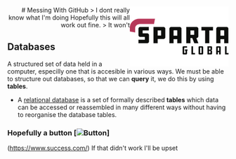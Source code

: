 <p align="right">
 <a href="https://www.spartaglobal.com/">
	<img src="sparta-logo-4020.png" align="right" />
 </a>
# Messing With GitHub
> I dont really know what I'm doing
Hopefully this will all work out fine.
> It won't

## Databases

A structured set of data held in a computer, especilly one that is accesible in various ways. We must be able to structure out databases, so that we can **query** it, we do this by using **tables**.
- A [relational database](https://aws.amazon.com/relational-database/#:~:text=A%20relational%20database%20is%20a,be%20represented%20in%20the%20database.) is a set of formally described **tables** which data can be accessed or reassembled in many different ways without having to reorganise the database tables.

### Hopefully a button [![Button](https://cdn.rawgit.com/sindresorhus/awesome/d7305f38d29fed78fa85652e3a63e154dd8e8829/media/badge.svg)]
 (https://www.success.com/)
If that didn't work I'll be upset